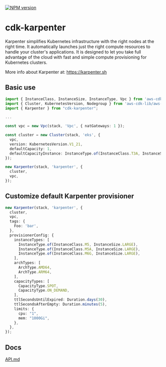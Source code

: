 [![NPM version](https://badge.fury.io/js/cdk-karpenter.svg)](https://badge.fury.io/js/cdk-karpenter)

# cdk-karpenter

Karpenter simplifies Kubernetes infrastructure with the right nodes at the right time. It automatically launches just the right compute resources to handle your cluster's applications. It is designed to let you take full advantage of the cloud with fast and simple compute provisioning for Kubernetes clusters.

More info about Karpenter at: https://karpenter.sh

## Basic use

```ts
import { InstanceClass, InstanceSize, InstanceType, Vpc } from 'aws-cdk-lib/aws-ec2';
import { Cluster, KubernetesVersion, Nodegroup } from 'aws-cdk-lib/aws-eks';
import { Karpenter } from "cdk-karpenter";

...

const vpc = new Vpc(stack, 'Vpc', { natGateways: 1 });

const cluster = new Cluster(stack, 'eks', {
  vpc,
  version: KubernetesVersion.V1_21,
  defaultCapacity: 1,
  defaultCapacityInstance: InstanceType.of(InstanceClass.T3A, InstanceSize.MEDIUM),
});

new Karpenter(stack, 'karpenter', {
  cluster,
  vpc,
});

```

## Customize default Karpenter provisioner

```ts
new Karpenter(stack, 'karpenter', {
  cluster,
  vpc,
  tags: {
    Foo: 'bar',
  },
  provisionerConfig: {
    instanceTypes: [
      InstanceType.of(InstanceClass.M5, InstanceSize.LARGE),
      InstanceType.of(InstanceClass.M5A, InstanceSize.LARGE),
      InstanceType.of(InstanceClass.M6G, InstanceSize.LARGE),
    ],
    archTypes: [
      ArchType.AMD64,
      ArchType.ARM64,
    ],
    capacityTypes: [
      CapacityType.SPOT,
      CapacityType.ON_DEMAND,
    ],
    ttlSecondsUntilExpired: Duration.days(30),
    ttlSecondsAfterEmpty: Duration.minutes(5),
    limits: {
      cpu: "1",
      mem: "1000Gi",
    },
  },
});
```

## Docs

[API.md](./API.md)